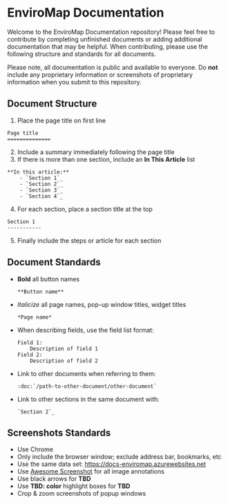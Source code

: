 # EnviroMap Documentation

Welcome to the EnviroMap Documentation repository! Please feel free to contribute by completing unfinished documents or adding additional documentation that may be helpful. When contributing, please use the following structure and standards for all documents.

Please note, all documentation is public and available to everyone. Do **not** include any proprietary information or screenshots of proprietary information when you submit to this repository.

## Document Structure

1. Place the page title on first line

  ```
  Page title
  ==============
  ```

2. Include a summary immediately following the page title
3. If there is more than one section, include an **In This Article** list

  ```
  **In this article:**
	  - `Section 1`_
	  - `Section 2`_
	  - `Section 3`_
	  - `Section 4`_
  ```

4. For each section, place a section title at the top

  ```
  Section 1
  -----------
  ```

5. Finally include the steps or article for each section

## Document Standards
- **Bold** all button names
  
  ```
  **Button name**
  ```
  
- *Italicize* all page names, pop-up window titles, widget titles
  
  ```
  *Page name*
  ```
  
- When describing fields, use the field list format:

  ```
  Field 1:
      Description of field 1
  Field 2:
      Description of field 2
  ```

- Link to other documents when referring to them:

  ```
  :doc:`/path-to-other-document/other-document`
  ```

- Link to other sections in the same document with: 

  ```
  `Section 2`_
  ```

## Screenshots Standards

- Use Chrome
- Only include the browser window; exclude address bar, bookmarks, etc
- Use the same data set: https://docs-enviromap.azurewebsites.net
- Use [Awesome Screenshot](https://chrome.google.com/webstore/detail/awesome-screenshot-screen/nlipoenfbbikpbjkfpfillcgkoblgpmj/related)  for all image annotations
- Use black arrows for **TBD**
- Use **TBD: color** highlight boxes for **TBD**
- Crop & zoom screenshots of popup windows
